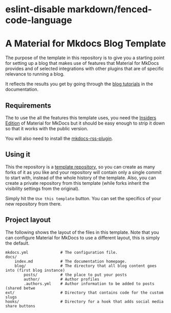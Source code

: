 # eslint-disable markdown/fenced-code-language

# A Material for Mkdocs Blog Template

The purpose of the template in this repository is to give you a starting point
for setting up a blog that makes use of features that Material for MkDocs
provides and of selected integrations with other plugins that are of specific
relevance to running a blog.

It reflects the results you get by going through the [blog tutorials] in the
documentation.

[blog tutorials]: https://squidfunk.github.io/mkdocs-material/tutorials#blogs

## Requirements

The to use the all the features this template uses, you need the [Insiders
Edition] of Material for MkDocs but it should be easy enough to strip it down so
that it works with the public version.

[Insiders Edition]: https://squidfunk.github.io/mkdocs-material/insiders/

You will also need to install the [mkdocs-rss-plugin].

[mkdocs-rss-plugin]: https://github.com/guts/mkdocs-rss-plugin

## Using it

This the repository is a [template repository], so you can create as many forks
of it as you like and your repository will contain only a single commit to start
with, instead of the whole history of the template. Also, you can create a
private repository from this template (while forks inherit the visibility settings
from the original).

[template repository]: https://docs.github.com/en/repositories/creating-and-managing-repositories/creating-a-repository-from-a-template

Simply hit the `Use this template` button. You can set the specifics of your new
repository from there.

## Project layout

The following shows the layout of the files in this template. Note that you can
configure Material for MkDocs to use a different layout, this is simply the
default.

```text
mkdocs.yml              # The configuration file.
docs/
    index.md            # The documentation homepage.
    blog/               # The directory that all blog content goes into (first blog instance)
        posts/          # the place to put your posts
        author/         # Author profiles
        .authors.yml    # Author information to be added to posts (shared betwe
ext/                    # Directory that contains code for the custom slugs
hooks/                  # Directory for a hook that adds social media share buttons
```
